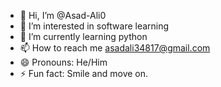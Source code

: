 - 👋 Hi, I’m @Asad-Ali0
- 👀 I’m interested in software learning
- 🌱 I’m currently learning python
- 📫 How to reach me asadali34817@gmail.com
- 😄 Pronouns: He/Him
- ⚡ Fun fact: Smile and move on.

<!---
Asad-Ali0/Asad-Ali0 is a ✨ special ✨ repository because its `README.md` (this file) appears on your GitHub profile.
You can click the Preview link to take a look at your changes.
--->
